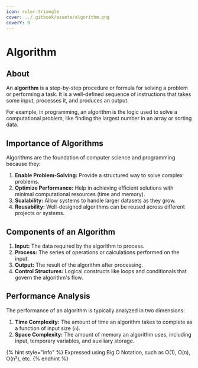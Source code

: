 ```yaml
---
icon: ruler-triangle
cover: ../.gitbook/assets/algorithm.png
coverY: 0
---
```


# Algorithm

## About

An **algorithm** is a step-by-step procedure or formula for solving a problem or performing a task. It is a well-defined sequence of instructions that takes some input, processes it, and produces an output.

For example, in programming, an algorithm is the logic used to solve a computational problem, like finding the largest number in an array or sorting data.

## **Importance of Algorithms**

Algorithms are the foundation of computer science and programming because they:

1. **Enable Problem-Solving:** Provide a structured way to solve complex problems.
2. **Optimize Performance:** Help in achieving efficient solutions with minimal computational resources (time and memory).
3. **Scalability:** Allow systems to handle larger datasets as they grow.
4. **Reusability:** Well-designed algorithms can be reused across different projects or systems.

## **Components of an Algorithm**

1. **Input:** The data required by the algorithm to process.
2. **Process:** The series of operations or calculations performed on the input.
3. **Output:** The result of the algorithm after processing.
4. **Control Structures:** Logical constructs like loops and conditionals that govern the algorithm's flow.

## **Performance Analysis**

The performance of an algorithm is typically analyzed in two dimensions:

1. **Time Complexity:** The amount of time an algorithm takes to complete as a function of input size (`n`).
2. **Space Complexity:** The amount of memory an algorithm uses, including input, temporary variables, and auxiliary storage.

{% hint style="info" %}
Expressed using Big O Notation, such as O(1), O(n), O(n²), etc.
{% endhint %}

